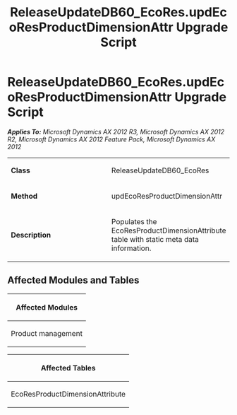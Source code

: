 ﻿---
title: ReleaseUpdateDB60_EcoRes.updEcoResProductDimensionAttr Upgrade Script
TOCTitle: ReleaseUpdateDB60_EcoRes.updEcoResProductDimensionAttr Upgrade Script
ms:assetid: c49cdc9e-345e-78c6-fb71-60db452c3748
ms:mtpsurl: https://msdn.microsoft.com/en-us/library/JJ686862(v=AX.60)
ms:contentKeyID: 49711059
ms.date: 05/18/2015
mtps_version: v=AX.60
---

# ReleaseUpdateDB60\_EcoRes.updEcoResProductDimensionAttr Upgrade Script 


_**Applies To:** Microsoft Dynamics AX 2012 R3, Microsoft Dynamics AX 2012 R2, Microsoft Dynamics AX 2012 Feature Pack, Microsoft Dynamics AX 2012_

<table>
<colgroup>
<col style="width: 50%" />
<col style="width: 50%" />
</colgroup>
<tbody>
<tr class="odd">
<td><p><strong>Class</strong></p></td>
<td><p>ReleaseUpdateDB60_EcoRes</p></td>
</tr>
<tr class="even">
<td><p><strong>Method</strong></p></td>
<td><p>updEcoResProductDimensionAttr</p></td>
</tr>
<tr class="odd">
<td><p><strong>Description</strong></p></td>
<td><p>Populates the EcoResProductDimensionAttribute table with static meta data information.</p></td>
</tr>
</tbody>
</table>


## Affected Modules and Tables

<table>
<colgroup>
<col style="width: 100%" />
</colgroup>
<thead>
<tr class="header">
<th><p>Affected Modules</p></th>
</tr>
</thead>
<tbody>
<tr class="odd">
<td><p>Product management</p></td>
</tr>
</tbody>
</table>


<table>
<colgroup>
<col style="width: 100%" />
</colgroup>
<thead>
<tr class="header">
<th><p>Affected Tables</p></th>
</tr>
</thead>
<tbody>
<tr class="odd">
<td><p>EcoResProductDimensionAttribute</p></td>
</tr>
</tbody>
</table>

  



